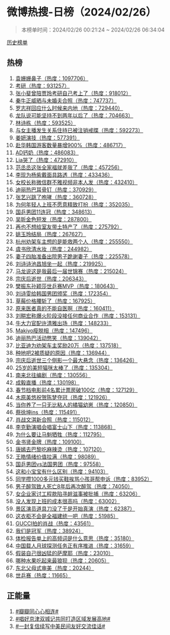 <h1>
微博热搜-日榜（2024/02/26）
</h1>
<blockquote>
<p>
本榜单时间：2024/02/26 00:21:24 ~ 2024/02/26 06:34:04
</p>
</blockquote>
<p>
<a href="https://github.com/daifee/weibo-hot-search/tree/main/archives/daily">历史榜单</a>
</p>
<h2>
热榜
</h2>
<ol>

<li>
<a href="https://s.weibo.com/weibo?q=%23%E8%A2%81%E5%A7%97%E5%A7%97%E9%BC%BB%E5%AD%90%23" target="weibo">
袁姗姗鼻子（热度：1097706）
</a>
</li>

<li>
<a href="https://s.weibo.com/weibo?q=%23%E8%80%83%E7%A0%94%23" target="weibo">
考研（热度：931257）
</a>
</li>

<li>
<a href="https://s.weibo.com/weibo?q=%23%E5%BC%A0%E5%B0%8F%E6%96%90%E6%9B%BE%E9%99%AA%E8%B4%BE%E7%8E%B2%E8%80%83%E7%A0%94%E8%87%AA%E5%B7%B1%E8%80%83%E4%B8%8A%E4%BA%86%23" target="weibo">
张小斐曾陪贾玲考研自己考上了（热度：918012）
</a>
</li>

<li>
<a href="https://s.weibo.com/weibo?q=%23%E7%A7%A6%E7%89%9B%E6%AD%A3%E5%A8%81%E6%99%92%E4%B8%8E%E6%9C%AA%E5%A9%9A%E5%A4%AB%E5%90%88%E7%85%A7%23" target="weibo">
秦牛正威晒与未婚夫合照（热度：747737）
</a>
</li>

<li>
<a href="https://s.weibo.com/weibo?q=%23%E7%BD%97%E5%BF%97%E7%A5%A5%E5%9B%9E%E5%BA%94%E4%BB%80%E4%B9%88%E6%97%B6%E5%80%99%E6%9D%A5%E5%86%85%E5%9C%B0%23" target="weibo">
罗志祥回应什么时候来内地（热度：729440）
</a>
</li>

<li>
<a href="https://s.weibo.com/weibo?q=%23%E9%BE%99%E9%98%9F%E8%AF%B4%E5%8F%AF%E8%83%BD%E5%9D%9A%E6%8C%81%E4%B8%8D%E5%88%B0%E4%B8%A4%E5%B9%B4%E4%BB%A5%E5%90%8E%E4%BA%86%23" target="weibo">
龙队说可能坚持不到两年以后了（热度：704663）
</a>
</li>

<li>
<a href="https://s.weibo.com/weibo?q=%23%E6%9E%97%E8%AF%97%E6%A0%8B%23" target="weibo">
林诗栋（热度：593525）
</a>
</li>

<li>
<a href="https://s.weibo.com/weibo?q=%23%E4%B8%8E%E5%A5%B3%E4%B8%BB%E6%92%AD%E5%8F%91%E7%94%9F%E5%85%B3%E7%B3%BB%E4%BD%8F%E6%8C%81%E5%B7%B2%E8%A2%AB%E6%B3%A8%E9%94%80%E6%88%92%E7%89%92%23" target="weibo">
与女主播发生关系住持已被注销戒牒（热度：592273）
</a>
</li>

<li>
<a href="https://s.weibo.com/weibo?q=%23%E5%A7%9C%E5%A6%8D%E6%BC%94%E6%8A%80%23" target="weibo">
姜妍演技（热度：577391）
</a>
</li>

<li>
<a href="https://s.weibo.com/weibo?q=%23%E8%B5%B4%E5%8D%8E%E9%9F%A9%E5%9B%BD%E6%B8%B8%E5%AE%A2%E6%95%B0%E9%87%8F%E6%9A%B4%E5%A2%9E900%25%23" target="weibo">
赴华韩国游客数量暴增900%（热度：486717）
</a>
</li>

<li>
<a href="https://s.weibo.com/weibo?q=%23AD%E9%92%99%E5%A5%B6%23" target="weibo">
AD钙奶（热度：486083）
</a>
</li>

<li>
<a href="https://s.weibo.com/weibo?q=%23Lia%E5%93%AD%E4%BA%86%23" target="weibo">
Lia哭了（热度：472910）
</a>
</li>

<li>
<a href="https://s.weibo.com/weibo?q=%23%E8%8C%83%E4%B8%9E%E4%B8%9E%E8%BF%99%E5%BC%A0%E5%85%A8%E5%AE%B6%E7%A6%8F%E5%B0%B1%E5%B7%AE%E6%88%91%E4%BA%86%23" target="weibo">
范丞丞这张全家福就差我了（热度：457256）
</a>
</li>

<li>
<a href="https://s.weibo.com/weibo?q=%23%E6%9D%8E%E7%8E%B0%E4%B8%BA%E6%9D%A8%E7%B4%AB%E6%88%B4%E9%9D%A2%E5%85%B7%E8%B7%AF%E9%80%8F%23" target="weibo">
李现为杨紫戴面具路透（热度：433436）
</a>
</li>

<li>
<a href="https://s.weibo.com/weibo?q=%23%E5%A5%B3%E6%A0%A1%E9%95%BF%E7%A7%B0%E5%BE%AE%E4%BF%A1%E7%BE%A4%E4%B8%8D%E9%9B%85%E8%A7%86%E9%A2%91%E9%9D%9E%E6%9C%AC%E4%BA%BA%E5%8F%91%23" target="weibo">
女校长称微信群不雅视频非本人发（热度：432410）
</a>
</li>

<li>
<a href="https://s.weibo.com/weibo?q=%23%E8%BF%AA%E4%B8%BD%E7%83%AD%E5%B7%B4%E8%80%B3%E9%AA%A8%E9%92%89%23" target="weibo">
迪丽热巴耳骨钉（热度：370929）
</a>
</li>

<li>
<a href="https://s.weibo.com/weibo?q=%23%E5%BC%A0%E8%89%BA%E5%85%B4%E8%B7%B3%E4%BA%86%E5%92%86%E5%93%AE%23" target="weibo">
张艺兴跳了咆哮（热度：360728）
</a>
</li>

<li>
<a href="https://s.weibo.com/weibo?q=%23%E4%B8%BA%E4%BD%95%E5%B9%B4%E8%BD%BB%E4%BA%BA%E4%B8%8A%E7%8F%AD%E4%B8%8D%E6%84%BF%E6%84%8F%E7%B2%BE%E8%87%B4%E6%89%93%E6%89%AE%23" target="weibo">
为何年轻人上班不愿意精致打扮（热度：352035）
</a>
</li>

<li>
<a href="https://s.weibo.com/weibo?q=%23%E5%9B%BD%E4%B9%92%E7%94%B7%E5%9B%A211%E8%BF%9E%E5%86%A0%23" target="weibo">
国乒男团11连冠（热度：348613）
</a>
</li>

<li>
<a href="https://s.weibo.com/weibo?q=%23%E5%90%B4%E6%98%95%E9%87%91%E8%89%B2%E7%9F%AD%E5%8F%91%23" target="weibo">
吴昕金色短发（热度：287800）
</a>
</li>

<li>
<a href="https://s.weibo.com/weibo?q=%23%E5%86%8D%E4%B9%9F%E4%B8%8D%E6%83%B3%E7%BB%99%E5%AE%A4%E5%8F%8B%E5%B8%A6%E5%9C%9F%E7%89%B9%E4%BA%A7%E4%BA%86%23" target="weibo">
再也不想给室友带土特产了（热度：275792）
</a>
</li>

<li>
<a href="https://s.weibo.com/weibo?q=%23%E5%A7%9A%E7%8E%89%E7%8E%B2%E7%BB%93%E5%B1%80%23" target="weibo">
姚玉玲结局（热度：267627）
</a>
</li>

<li>
<a href="https://s.weibo.com/weibo?q=%23%E6%9D%AD%E5%B7%9E%E5%8A%9D%E6%9E%B6%E8%BD%A6%E4%B8%BB%E6%83%B3%E7%9A%84%E6%98%AF%E8%83%BD%E6%95%91%E4%B8%A4%E4%B8%AA%E4%BA%BA%23" target="weibo">
杭州劝架车主想的是能救两个人（热度：255550）
</a>
</li>

<li>
<a href="https://s.weibo.com/weibo?q=%23%E8%99%9E%E4%B9%A6%E6%AC%A3%E6%B8%85%E6%B0%B4%E5%A6%86%23" target="weibo">
虞书欣清水妆（热度：244982）
</a>
</li>

<li>
<a href="https://s.weibo.com/weibo?q=%23%E5%A6%BB%E5%AD%90%E5%9B%9B%E8%83%8E%E5%87%86%E5%A4%87%E5%87%BA%E9%99%A2%E7%94%B7%E5%AD%90%E8%B7%AA%E8%B0%A2%E5%A6%BB%E5%AD%90%23" target="weibo">
妻子四胎准备出院男子跪谢妻子（热度：225578）
</a>
</li>

<li>
<a href="https://s.weibo.com/weibo?q=%23%E5%88%98%E8%AF%97%E8%AF%97%E6%B1%A0%E6%98%8C%E6%97%AD%E5%9D%90%E4%B8%80%E8%B5%B7%23" target="weibo">
刘诗诗池昌旭坐一起（热度：219925）
</a>
</li>

<li>
<a href="https://s.weibo.com/weibo?q=%23%E9%A9%AC%E9%BE%99%E8%AF%B4%E8%BF%99%E6%98%AF%E6%88%91%E6%9C%80%E5%90%8E%E4%B8%80%E5%B1%8A%E4%B8%96%E9%94%A6%E8%B5%9B%23" target="weibo">
马龙说这是我最后一届世锦赛（热度：215024）
</a>
</li>

<li>
<a href="https://s.weibo.com/weibo?q=%23%E5%AE%97%E5%BA%86%E5%90%8E%E9%80%9D%E4%B8%96%23" target="weibo">
宗庆后逝世（热度：206343）
</a>
</li>

<li>
<a href="https://s.weibo.com/weibo?q=%23%E6%A8%8A%E6%8C%AF%E4%B8%9C%E5%AD%99%E9%A2%96%E8%8E%8E%E4%B8%96%E4%B9%92%E8%B5%9BMVP%23" target="weibo">
樊振东孙颖莎世乒赛MVP（热度：180643）
</a>
</li>

<li>
<a href="https://s.weibo.com/weibo?q=%23%E5%88%98%E8%AF%97%E9%9B%AF%E7%BB%99%E9%9F%A9%E5%9B%BD%E7%94%B7%E5%9B%A2%E9%A2%81%E5%A5%96%23" target="weibo">
刘诗雯给韩国男团颁奖（热度：172354）
</a>
</li>

<li>
<a href="https://s.weibo.com/weibo?q=%23%E8%8D%89%E8%8E%93%E4%BB%B7%E6%A0%BC%E8%85%B0%E6%96%A9%E4%BA%86%23" target="weibo">
草莓价格腰斩了（热度：167925）
</a>
</li>

<li>
<a href="https://s.weibo.com/weibo?q=%23%E5%8E%9F%E6%9D%A5%E5%8C%BB%E8%80%85%E7%9C%9F%E7%9A%84%E4%B8%8D%E8%83%BD%E8%87%AA%E5%8C%BB%E5%95%8A%23" target="weibo">
原来医者真的不能自医啊（热度：160411）
</a>
</li>

<li>
<a href="https://s.weibo.com/weibo?q=%23%E5%88%98%E7%95%8A%E5%AE%8F%E7%A7%B0%E7%88%86%E7%81%AB%E9%98%B6%E6%AE%B5%E6%B2%A1%E6%8E%A5%E4%BB%BB%E4%BD%95%E5%95%86%E4%B8%9A%E5%90%88%E4%BD%9C%23" target="weibo">
刘畊宏称爆火阶段没接任何商业合作（热度：153131）
</a>
</li>

<li>
<a href="https://s.weibo.com/weibo?q=%23%E7%89%9B%E5%A4%A7%E5%8A%9B%E5%AE%98%E9%85%8D%E8%AE%B8%E6%B8%85%E9%9B%85%E5%87%BA%E5%9C%BA%23" target="weibo">
牛大力官配许清雅出场（热度：148233）
</a>
</li>

<li>
<a href="https://s.weibo.com/weibo?q=%23Makiyo%E7%98%A6%E8%84%B1%E7%9B%B8%23" target="weibo">
Makiyo瘦脱相（热度：147496）
</a>
</li>

<li>
<a href="https://s.weibo.com/weibo?q=%23%E8%BF%AA%E4%B8%BD%E7%83%AD%E5%B7%B4%E6%B4%BB%E5%8A%A8%E6%86%8B%E7%AC%91%23" target="weibo">
迪丽热巴活动憋笑（热度：139042）
</a>
</li>

<li>
<a href="https://s.weibo.com/weibo?q=%23%E6%AF%94%E4%BA%9A%E8%BF%AA%E4%B8%BA%E5%8A%9D%E6%9E%B6%E8%BD%A6%E4%B8%BB%E5%A5%96%E5%8A%B120%E4%B8%87%23" target="weibo">
比亚迪为劝架车主奖励20万（热度：137518）
</a>
</li>

<li>
<a href="https://s.weibo.com/weibo?q=%23%E7%A7%8D%E5%9C%B0%E5%90%A72%E8%A2%AB%E8%B4%A8%E7%96%91%E7%9A%84%E5%8E%9F%E5%9B%A0%23" target="weibo">
种地吧2被质疑的原因（热度：136944）
</a>
</li>

<li>
<a href="https://s.weibo.com/weibo?q=%23%E5%AE%97%E5%BA%86%E5%90%8E%E9%80%9D%E4%B8%96%E4%B8%89%E4%B8%AA%E4%BE%A7%E5%BD%B1%E4%B8%80%E4%B8%AA%E6%9C%80%E5%A4%A7%E6%82%AC%E5%BF%B5%23" target="weibo">
宗庆后逝世三个侧影一个最大悬念（热度：136426）
</a>
</li>

<li>
<a href="https://s.weibo.com/weibo?q=%2325%E5%B2%81%E7%9A%84%E7%BE%8E%E7%9F%AD%E7%8C%AB%E5%92%AA%E5%A4%AA%E6%A3%92%E4%BA%86%23" target="weibo">
25岁的美短猫咪太棒了（热度：135304）
</a>
</li>

<li>
<a href="https://s.weibo.com/weibo?q=%23%E5%8D%97%E6%9D%A5%E5%8C%97%E5%BE%80%E7%BC%96%E5%89%A7%23" target="weibo">
南来北往编剧（热度：130556）
</a>
</li>

<li>
<a href="https://s.weibo.com/weibo?q=%23%E6%88%90%E6%AF%85%E7%9B%B4%E6%92%AD%23" target="weibo">
成毅直播（热度：130198）
</a>
</li>

<li>
<a href="https://s.weibo.com/weibo?q=%23%E6%98%A5%E8%8A%82%E6%A1%A3%E7%94%B5%E5%BD%B1%E5%89%8D4%E5%90%8D%E7%B4%AF%E8%AE%A1%E7%A5%A8%E6%88%BF%E7%A0%B4100%E4%BA%BF%23" target="weibo">
春节档电影前4名累计票房破100亿（热度：127129）
</a>
</li>

<li>
<a href="https://s.weibo.com/weibo?q=%23%E6%9C%A8%E5%8E%9F%E7%BE%8E%E6%82%A0%E7%A5%9D%E8%B4%BA%E9%99%88%E6%A2%A6%E5%A4%BA%E5%86%A0%23" target="weibo">
木原美悠祝贺陈梦夺冠（热度：121926）
</a>
</li>

<li>
<a href="https://s.weibo.com/weibo?q=%23%E5%BD%93%E4%BD%A0%E5%85%BB%E4%BA%86%E4%B8%80%E5%8F%AA%E6%97%A0%E6%AF%94%E7%B2%98%E4%BA%BA%E7%9A%84%E6%A9%98%E7%8C%AB%E5%B9%BC%E5%B4%BD%23" target="weibo">
当你养了一只无比粘人的橘猫幼崽（热度：120850）
</a>
</li>

<li>
<a href="https://s.weibo.com/weibo?q=%23%E8%94%A1%E5%BE%90%E5%9D%A4ins%23" target="weibo">
蔡徐坤ins（热度：115491）
</a>
</li>

<li>
<a href="https://s.weibo.com/weibo?q=%23%E8%82%96%E6%88%98%E6%96%87%E6%B7%87%E6%96%B0%E5%90%88%E7%85%A7%23" target="weibo">
肖战文淇新合照（热度：115012）
</a>
</li>

<li>
<a href="https://s.weibo.com/weibo?q=%23%E6%9D%8E%E5%85%8B%E5%8B%A4%E6%BC%94%E5%94%B1%E4%BC%9A%E5%94%B1%E5%AF%8C%E5%A3%AB%E5%B1%B1%E4%B8%8B%23" target="weibo">
李克勤演唱会唱富士山下（热度：113868）
</a>
</li>

<li>
<a href="https://s.weibo.com/weibo?q=%23%E4%B8%BA%E4%BB%80%E4%B9%88%E8%A6%81%E8%AE%A9%E9%A9%AC%E9%AD%81%E7%89%BA%E7%89%B2%23" target="weibo">
为什么要让马魁牺牲（热度：112795）
</a>
</li>

<li>
<a href="https://s.weibo.com/weibo?q=%23%E9%87%91%E4%B9%A6%E8%B4%A4%E9%87%91%E7%89%8C%23" target="weibo">
金书贤金牌（热度：109100）
</a>
</li>

<li>
<a href="https://s.weibo.com/weibo?q=%23%E5%94%90%E5%AB%A3%E5%8E%BB%E5%B7%B4%E9%BB%8E%E5%90%83%E9%BA%BB%E8%BE%A3%E7%83%AB%23" target="weibo">
唐嫣去巴黎吃麻辣烫（热度：107120）
</a>
</li>

<li>
<a href="https://s.weibo.com/weibo?q=%23%E7%8E%8B%E7%9A%93%E6%83%85%E7%BB%AA%E4%BB%B7%E5%80%BC%E6%8B%89%E6%BB%A1%23" target="weibo">
王皓情绪价值拉满（热度：98089）
</a>
</li>

<li>
<a href="https://s.weibo.com/weibo?q=%23%E5%9B%BD%E4%B9%92%E7%94%B7%E5%9B%A2vs%E6%B3%95%E5%9B%BD%E7%94%B7%E5%9B%A2%23" target="weibo">
国乒男团vs法国男团（热度：97558）
</a>
</li>

<li>
<a href="https://s.weibo.com/weibo?q=%23%E8%BF%99%E5%92%8C%E5%B0%8F%E5%AE%9D%E5%AE%9D%E6%9C%89%E4%BB%80%E4%B9%88%E5%8C%BA%E5%88%AB%23" target="weibo">
这和小宝宝有什么区别（热度：94103）
</a>
</li>

<li>
<a href="https://s.weibo.com/weibo?q=%23%E5%90%8C%E5%AD%A6%E6%94%921000%E5%A4%9A%E5%85%83%E9%92%B1%E4%B9%B0%E9%9E%8B%E6%8C%A8%E9%AA%82%E5%B0%8F%E5%AD%A9%E5%93%A5%E5%B8%AE%E7%94%B3%E8%AF%89%23" target="weibo">
同学攒1000多元钱买鞋挨骂小孩哥帮申诉（热度：83952）
</a>
</li>

<li>
<a href="https://s.weibo.com/weibo?q=%23%E7%94%B7%E5%AD%90%E9%86%89%E9%A9%BE%E8%87%B4%E4%BA%BA%E6%AD%BB%E4%BA%A18%E5%B9%B4%E5%90%8E%E5%86%8D%E6%AC%A1%E9%86%89%E9%A9%BE%23" target="weibo">
男子醉驾致人死亡8年后再次醉驾（热度：74050）
</a>
</li>

<li>
<a href="https://s.weibo.com/weibo?q=%23%E5%A5%B3%E4%BC%81%E4%B8%9A%E5%AE%B6%E8%AE%A8%E5%B7%A5%E7%A8%8B%E6%AC%BE%E9%99%B7%E5%AF%BB%E8%A1%85%E6%BB%8B%E4%BA%8B%E8%A2%AB%E6%89%B9%E6%8D%95%23" target="weibo">
女企业家讨工程款陷寻衅滋事被批捕（热度：63206）
</a>
</li>

<li>
<a href="https://s.weibo.com/weibo?q=%23%E6%B2%A1%E4%BA%BA%E5%8F%91%E7%8E%B0%E4%B8%8A%E7%8F%AD%E7%9A%84%E6%88%90%E6%9C%AC%E5%BE%88%E9%AB%98%E5%90%97%23" target="weibo">
没人发现上班的成本很高吗（热度：63002）
</a>
</li>

<li>
<a href="https://s.weibo.com/weibo?q=%23%E6%99%AF%E5%8C%BA%E6%BC%94%E5%91%98%E9%81%93%E5%85%B7%E5%88%80%E6%B2%A1%E4%BA%86%E4%BA%8E%E6%98%AF%E5%BC%80%E5%A7%8B%E7%9C%9F%E6%BC%94%23" target="weibo">
景区演员道具刀没了于是开始真演（热度：62387）
</a>
</li>

<li>
<a href="https://s.weibo.com/weibo?q=%23%E8%BF%99%E8%A1%A3%E6%9F%9C%E4%B8%8D%E4%BC%9A%E6%98%AF%E5%85%A8%E7%A6%8F%E5%BB%BA%E7%BB%9F%E4%B8%80%E5%90%A7%23" target="weibo">
这衣柜不会是全福建统一吧（热度：51985）
</a>
</li>

<li>
<a href="https://s.weibo.com/weibo?q=%23GUCCI%E6%8B%8D%E7%9A%84%E8%82%96%E6%88%98%23" target="weibo">
GUCCI拍的肖战（热度：43561）
</a>
</li>

<li>
<a href="https://s.weibo.com/weibo?q=%23%E6%88%91%E4%BB%AC%E6%98%AF%E5%86%A0%E5%86%9B%23" target="weibo">
我们是冠军（热度：38924）
</a>
</li>

<li>
<a href="https://s.weibo.com/weibo?q=%23%E4%BD%93%E6%A3%80%E6%8A%A5%E5%91%8A%E5%8D%95%E4%B8%8A%E7%9A%84%E9%AB%98%E9%A2%91%E8%AF%8D%E6%98%AF%E4%BB%80%E4%B9%88%E6%84%8F%E6%80%9D%23" target="weibo">
体检报告单上的高频词是什么意思（热度：35180）
</a>
</li>

<li>
<a href="https://s.weibo.com/weibo?q=%23%E4%B8%AD%E5%9B%BD%E8%BD%BD%E4%BA%BA%E6%9C%88%E7%90%83%E6%8E%A2%E6%B5%8B%E4%BB%BB%E5%8A%A1%E6%AD%A3%E6%9C%89%E5%BA%8F%E6%8E%A8%E8%BF%9B%23" target="weibo">
中国载人月球探测任务正有序推进（热度：31659）
</a>
</li>

<li>
<a href="https://s.weibo.com/weibo?q=%23%E5%81%87%E8%A3%85%E8%87%AA%E5%B7%B1%E5%BE%88%E5%87%B6%E7%8C%9B%E7%9A%84%E8%90%A8%E6%91%A9%E8%80%B6%23" target="weibo">
假装自己很凶猛的萨摩耶（热度：23010）
</a>
</li>

<li>
<a href="https://s.weibo.com/weibo?q=%23%E5%93%AA%E7%A7%8D%E6%B0%B4%E6%9E%9C%E5%90%83%E8%B5%B7%E6%9D%A5%E6%9C%80%E7%8B%BC%E7%8B%88%23" target="weibo">
哪种水果吃起来最狼狈（热度：20605）
</a>
</li>

<li>
<a href="https://s.weibo.com/weibo?q=%23%E4%B8%9C%E5%8C%97%E7%88%B6%E6%AF%8D%E5%BC%8F%E5%AE%A1%E7%BE%8E%23" target="weibo">
东北父母式审美（热度：20244）
</a>
</li>

<li>
<a href="https://s.weibo.com/weibo?q=%23%E4%B8%96%E4%B9%92%E8%B5%9B%23" target="weibo">
世乒赛（热度：11665）
</a>
</li>

</ol>
<h2>
正能量
</h2>
<ol>

<li>
<a href="https://s.weibo.com/weibo?q=%23%23%E7%93%A3%E7%93%A3%E5%90%8C%E5%BF%83%E5%BF%83%E7%9B%B8%E8%BF%9E%23%23" target="weibo">
#瓣瓣同心心相连#
</a>
</li>

<li>
<a href="https://s.weibo.com/weibo?q=%23%23%E5%94%B1%E5%A5%BD%E4%BA%AC%E6%B4%A5%E5%8F%8C%E5%9F%8E%E8%AE%B0%E5%85%B1%E5%90%8C%E6%89%93%E9%80%A0%E5%8C%BA%E5%9F%9F%E5%8F%91%E5%B1%95%E9%AB%98%E5%9C%B0%23%23" target="weibo">
#唱好京津双城记共同打造区域发展高地#
</a>
</li>

<li>
<a href="https://s.weibo.com/weibo?q=%23%23%E4%B8%80%E5%B0%81%E5%A4%8D%E4%BF%A1%E7%BB%AD%E5%86%99%E4%B8%AD%E7%BE%8E%E6%B0%91%E9%97%B4%E5%8F%8B%E5%A5%BD%E4%BA%A4%E6%B5%81%E4%BD%B3%E8%AF%9D%23%23" target="weibo">
#一封复信续写中美民间友好交流佳话#
</a>
</li>

</ol>